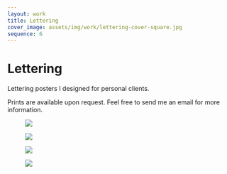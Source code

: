 ```yaml
---
layout: work
title: Lettering
cover_image: assets/img/work/lettering-cover-square.jpg
sequence: 6
---
```


<h1>Lettering</h1>


<p>Lettering posters I designed for personal clients.</p>

<p>Prints are available upon request. Feel free to send me an email for more information.</p>


<figure>
  <img src="{{ "/assets/img/work/let/let1.png" | relative_url }}" class="vertical-picture" />
</figure>

<figure>
  <img src="{{ "/assets/img/work/let/let2.png" | relative_url }}" class="vertical-picture" />
</figure>

<figure>
  <img src="{{ "/assets/img/work/let/let3.png" | relative_url }}" class="vertical-picture" />
</figure>

<figure>
  <img src="{{ "/assets/img/work/let/let4.png" | relative_url }}" class="vertical-picture" />
</figure>